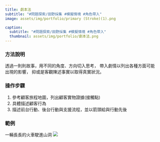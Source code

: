 ```yaml
---
title: 劇本法
subtitle: "#問題探索/田野採集 #模擬情境 #角色帶入"
image: assets/img/portfolio/primary (Stroke)(1).png

caption:
  subtitle: "#問題探索/田野採集 #模擬情境 #角色帶入"
  thumbnail: assets/img/portfolio/劇本法.png
---
```

### 方法說明
透過一則則故事，用不同的角度、方向切入思考，
帶入劇情以列出各種方面可能出現的影響，
抑或是客觀陳述事實以取得真實狀況。

### 操作步驟
1. 參考顧客旅程地圖，列出顧客實物證據(接觸點)
2. 具體描述顧客行為
3. 描述前台行動、後台行動與支援流程，並以箭頭給與行動先後

### 範例
一輛長長的火車駛進山洞
<img src="https://github.com/justinlin099/Design-Method-Website/assets/61717681/e10e0d8b-e60e-4eda-9dc7-bbba3c2f1784"  style="max-width:100%; height:auto;">


